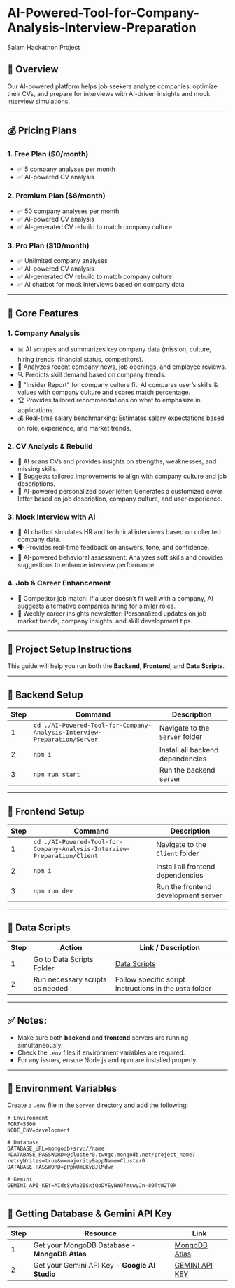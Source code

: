 # AI-Powered-Tool-for-Company-Analysis-Interview-Preparation
Salam Hackathon Project

## 🎯 Overview

Our AI-powered platform helps job seekers analyze companies, optimize their CVs, and prepare for interviews with AI-driven insights and mock interview simulations.

---

## 💰 Pricing Plans

### **1. Free Plan** ($0/month)

- ✅ 5 company analyses per month
- ✅ AI-powered CV analysis

### **2. Premium Plan** ($6/month)

- ✅ 50 company analyses per month
- ✅ AI-powered CV analysis
- ✅ AI-generated CV rebuild to match company culture

### **3. Pro Plan** ($10/month)

- ✅ Unlimited company analyses
- ✅ AI-powered CV analysis
- ✅ AI-generated CV rebuild to match company culture
- ✅ AI chatbot for mock interviews based on company data

---

## 🔹 Core Features

### **1. Company Analysis**

- 📊 AI scrapes and summarizes key company data (mission, culture, hiring trends, financial status, competitors).
- 📰 Analyzes recent company news, job openings, and employee reviews.
- 🔍 Predicts skill demand based on company trends.
- 📌 "Insider Report" for company culture fit: AI compares user’s skills & values with company culture and scores match percentage.
- 🏆 Provides tailored recommendations on what to emphasize in applications.
- 💰 Real-time salary benchmarking: Estimates salary expectations based on role, experience, and market trends.

### **2. CV Analysis & Rebuild**

- 📄 AI scans CVs and provides insights on strengths, weaknesses, and missing skills.
- 🎯 Suggests tailored improvements to align with company culture and job descriptions.
- 📝 AI-powered personalized cover letter: Generates a customized cover letter based on job description, company culture, and user experience.

### **3. Mock Interview with AI**

- 🤖 AI chatbot simulates HR and technical interviews based on collected company data.
- 🗣️ Provides real-time feedback on answers, tone, and confidence.
- 🧠 AI-powered behavioral assessment: Analyzes soft skills and provides suggestions to enhance interview performance.

### **4. Job & Career Enhancement**

- 🔄 Competitor job match: If a user doesn’t fit well with a company, AI suggests alternative companies hiring for similar roles.
- 📩 Weekly career insights newsletter: Personalized updates on job market trends, company insights, and skill development tips.

---

## 🚀 Project Setup Instructions

This guide will help you run both the **Backend**, **Frontend**, and **Data Scripts**.

---

## 📌 Backend Setup

| Step | Command | Description |
|----- |-------- |------------ |
| 1 | `cd ./AI-Powered-Tool-for-Company-Analysis-Interview-Preparation/Server` | Navigate to the `Server` folder |
| 2 | `npm i` | Install all backend dependencies |
| 3 | `npm run start` | Run the backend server |

---

## 📌 Frontend Setup

| Step | Command | Description |
|----- |-------- |------------ |
| 1 | `cd ./AI-Powered-Tool-for-Company-Analysis-Interview-Preparation/Client` | Navigate to the `Client` folder |
| 2 | `npm i` | Install all frontend dependencies |
| 3 | `npm run dev` | Run the frontend development server |

---

## 📌 Data Scripts

| Step | Action | Link / Description |
|----- |------- |--------------------|
| 1 | Go to Data Scripts Folder | [Data Scripts](https://github.com/engmohamedtarek1/AI-Powered-Tool-for-Company-Analysis-Interview-Preparation/tree/main/Server/Data) |
| 2 | Run necessary scripts as needed | Follow specific script instructions in the `Data` folder |

---

## ✅ Notes:
- Make sure both **backend** and **frontend** servers are running simultaneously.
- Check the `.env` files if environment variables are required.
- For any issues, ensure Node.js and npm are installed properly.

---

## 📌 Environment Variables

Create a `.env` file in the `Server` directory and add the following:

```env
# Environment
PORT=5500
NODE_ENV=development

# Database
DATABASE_URL=mongodb+srv://name:<DATABASE_PASSWORD>@cluster0.tw0gc.mongodb.net/project_name?retryWrites=true&w=majority&appName=Cluster0
DATABASE_PASSWORD=pPpkUmLKvBJlMdwr

# Gemini
GEMINI_API_KEY=AIdsSyAa2ISxjQoDVEyNWQ7mswyJn-80TtW2T0k
```

---

## 📌 Getting Database & Gemini API Key

| **Step** | **Resource** | **Link** |
|--------|-------------|-------|
| 1 | Get your MongoDB Database - **MongoDB Atlas** | [MongoDB Atlas](https://www.mongodb.com/products/platform/atlas-database) |
| 2 | Get your Gemini API Key - **Google AI Studio** | [GEMINI API KEY](https://aistudio.google.com/apikey) |

